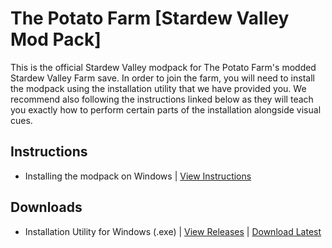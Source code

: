# The Potato Farm [Stardew Valley Mod Pack]
This is the official Stardew Valley modpack for The Potato Farm's modded Stardew Valley Farm save. In order to join the farm, you will need to install the modpack using the installation utility that we have provided you. We recommend also following the instructions linked below as they will teach you exactly how to perform certain parts of the installation alongside visual cues.

## Instructions
- Installing the modpack on Windows           |     [View Instructions](https://youtu.be/ymkOxp0Lk7c)

## Downloads
- Installation Utility for Windows (.exe)     |     [View Releases](https://github.com/RyanWalpoleEnterprises/Stardew-Valley/releases) | [Download Latest](https://github.com/RyanWalpoleEnterprises/Stardew-Valley/releases/download/v220201/stardewmodded220201.exe)
